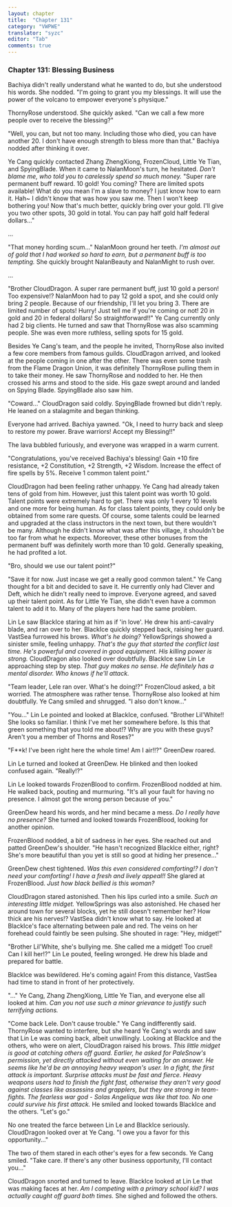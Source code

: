 ```yaml
---
layout: chapter
title:  "Chapter 131"
category: "VWPWE"
translator: "syzc"
editor: "Tab"
comments: true
---
```


### Chapter 131: Blessing Business

Bachiya didn't really understand what he wanted to do, but she understood his words. She nodded. "I'm going to grant you my blessings. It will use the power of the volcano to empower everyone's physique."

ThornyRose understood. She quickly asked. "Can we call a few more people over to receive the blessing?"

"Well, you can, but not too many. Including those who died, you can have another 20. I don't have enough strength to bless more than that." Bachiya nodded after thinking it over.

Ye Cang quickly contacted Zhang ZhengXiong, FrozenCloud, Little Ye Tian, and SpyingBlade. When it came to NalanMoon's turn, he hesitated. *Don't blame me, who told you to carelessly spend so much money.* "Super rare permanent buff reward. 10 gold! You coming? There are limited spots available! What do you mean I'm a slave to money? I just know how to earn it. Hah~ I didn't know that was how you saw me. Then I won't keep bothering you! Now that's much better, quickly bring over your gold. I'll give you two other spots, 30 gold in total. You can pay half gold half federal dollars..."

...

"That money hording scum..." NalanMoon ground her teeth. *I'm almost out of gold that I had worked so hard to earn, but a permanent buff is too tempting.* She quickly brought NalanBeauty and NalanMight to rush over.

...

"Brother CloudDragon. A super rare permanent buff, just 10 gold a person! Too expensive!? NalanMoon had to pay 12 gold a spot, and she could only bring 2 people. Because of our friendship, I'll let you bring 3. There are limited number of spots! Hurry! Just tell me if you're coming or not! 20 in gold and 20 in federal dollars! So straightforward!!" Ye Cang currently only had 2 big clients. He turned and saw that ThornyRose was also scamming people. She was even more ruthless, selling spots for 15 gold.

Besides Ye Cang's team, and the people he invited, ThornyRose also invited a few core members from famous guilds. CloudDragon arrived, and looked at the people coming in one after the other. There was even some trash from the Flame Dragon Union, it was definitely ThornyRose pulling them in to take their money. He saw ThornyRose and nodded to her. He then crossed his arms and stood to the side. His gaze swept around and landed on Spying Blade. SpyingBlade also saw him. 

"Coward..." CloudDragon said coldly. SpyingBlade frowned but didn't reply. He leaned on a stalagmite and began thinking.

Everyone had arrived. Bachiya yawned. "Ok, I need to hurry back and sleep to restore my power. Brave warriors! Accept my Blessing!!"

The lava bubbled furiously, and everyone was wrapped in a warm current.

"Congratulations, you've received Bachiya's blessing! Gain +10 fire resistance, +2 Constitution, +2 Strength, +2 Wisdom. Increase the effect of fire spells by 5%. Receive 1 common talent point."

CloudDragon had been feeling rather unhappy. Ye Cang had already taken tens of gold from him. However, just this talent point was worth 10 gold. Talent points were extremely hard to get. There was only 1 every 10 levels and one more for being human. As for class talent points, they could only be obtained from some rare quests. Of course, some talents could be learned and upgraded at the class instructors in the next town, but there wouldn't be many. Although he didn't know what was after this village, it shouldn't be too far from what he expects. Moreover, these other bonuses from the permanent buff was definitely worth more than 10 gold. Generally speaking, he had profited a lot.

"Bro, should we use our talent point?"

"Save it for now. Just incase we get a really good common talent." Ye Cang thought for a bit and decided to save it. He currently only had Clever and Deft, which he didn't really need to improve. Everyone agreed, and saved up their talent point. As for Little Ye Tian, she didn't even have a common talent to add it to. Many of the players here had the same problem.

Lin Le saw BlackIce staring at him as if 'in love'. He drew his anti-cavalry blade, and ran over to her. BlackIce quickly stepped back, raising her guard. VastSea furrowed his brows. *What's he doing?* YellowSprings showed a sinister smile, feeling unhappy. *That's the guy that started the conflict last time. He's powerful and covered in good equipment. His killing power is strong.* CloudDragon also looked over doubtfully. BlackIce saw Lin Le approaching step by step. *That guy makes no sense. He definitely has a mental disorder. Who knows if he'll attack.*

"Team leader, Lele ran over. What's he doing!?" FrozenCloud asked, a bit worried. The atmosphere was rather tense. ThornyRose also looked at him doubtfully. Ye Cang smiled and shrugged. "I also don't know..."

"You..." Lin Le pointed and looked at BlackIce, confused. "Brother Lil'White!! She looks so familiar. I think I've met her somewhere before. Is this that green something that you told me about!? Why are you with these guys? Aren't you a member of Thorns and Roses?" 

"F\*\*k! I've been right here the whole time! Am I air!!?" GreenDew roared.

Lin Le turned and looked at GreenDew. He blinked and then looked confused again. "Really!?"

Lin Le looked towards FrozenBlood to confirm. FrozenBlood nodded at him. He walked back, pouting and murmuring. "It's all your fault for having no presence. I almost got the wrong person because of you."

GreenDew heard his words, and her mind became a mess. *Do I really have no presence?* She turned and looked towards FrozenBlood, looking for another opinion. 

FrozenBlood nodded, a bit of sadness in her eyes. She reached out and patted GreenDew's shoulder. "He hasn't recognized BlackIce either, right? She's more beautiful than you yet is still so good at hiding her presence..."

GreenDew chest tightened. *Was this even considered comforting!? I don't need your comforting! I have a fresh and lively appeal!!* She glared at FrozenBlood. *Just how black bellied is this woman?*

CloudDragon stared astonished. Then his lips curled into a smile. *Such an interesting little midget.* YellowSprings was also astonished. He chased her around town for several blocks, yet he still doesn't remember her? How thick are his nerves!? VastSea didn't know what to say. He looked at BlackIce's face alternating between pale and red. The veins on her forehead could faintly be seen pulsing. She shouted in rage: "Hey, midget!"

"Brother Lil'White, she's bullying me. She called me a midget! Too cruel! Can I kill her!?" Lin Le pouted, feeling wronged. He drew his blade and prepared for battle.

BlackIce was bewildered. He's coming again! From this distance, VastSea had time to stand in front of her protectively.

"..." Ye Cang, Zhang ZhengXiong, Little Ye Tian, and everyone else all looked at him. *Can you not use such a minor grievance to justify such terrifying actions.*

"Come back Lele. Don't cause trouble." Ye Cang indifferently said. ThornyRose wanted to interfere, but she heard Ye Cang's words and saw that Lin Le was coming back, albeit unwillingly. Looking at BlackIce and the others, who were on alert, CloudDragon raised his brows. *This little midget is good at catching others off guard. Earlier, he asked for PaleSnow's permission, yet directly attacked without even waiting for an answer. He seems like he'd be an annoying heavy weapon's user. In a fight, the first attack is important. Surprise attacks must be fast and fierce. Heavy weapons users had to finish the fight fast, otherwise they aren't very good against classes like assassins and grapplers, but they are strong in team-fights. The fearless war god - Solas Angelique was like that too. No one could survive his first attack.* He smiled and looked towards BlackIce and the others. "Let's go."

No one treated the farce between Lin Le and BlackIce seriously. CloudDragon looked over at Ye Cang. "I owe you a favor for this opportunity..."

The two of them stared in each other's eyes for a few seconds. Ye Cang smiled. "Take care. If there's any other business opportunity, I'll contact you..."

CloudDragon snorted and turned to leave. BlackIce looked at Lin Le that was making faces at her. *Am I competing with a primary school kid? I was actually caught off guard both times.* She sighed and followed the others.

